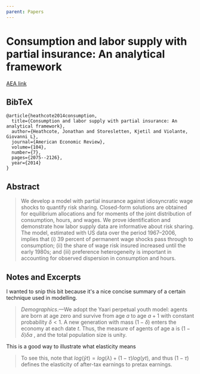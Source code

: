 ```yaml
---
parent: Papers
---
```


# Consumption and labor supply with partial insurance: An analytical framework

[AEA link](https://www.aeaweb.org/articles?id=10.1257/aer.104.7.2075)

## BibTeX
```
@article{heathcote2014consumption,
  title={Consumption and labor supply with partial insurance: An analytical framework},
  author={Heathcote, Jonathan and Storesletten, Kjetil and Violante, Giovanni L},
  journal={American Economic Review},
  volume={104},
  number={7},
  pages={2075--2126},
  year={2014}
}
```

## Abstract

> We develop a model with partial insurance against idiosyncratic wage shocks to quantify risk sharing. Closed-form solutions are obtained for equilibrium allocations and for moments of the joint distribution of consumption, hours, and wages. We prove identification and demonstrate how labor supply data are informative about risk sharing. The model, estimated with US data over the period 1967–2006, implies that (i) 39 percent of permanent wage shocks pass through to consumption; (ii) the share of wage risk insured increased until the early 1980s; and (iii) preference heterogeneity is important in accounting for observed dispersion in consumption and hours.

## Notes and Excerpts

I wanted to snip this bit because it's a nice concise summary of a certain technique used in modelling.

> *Demographics*.—We adopt the Yaari perpetual youth model: agents are born at 
age zero and survive from age $a$ to age $a + 1$ with constant probability $δ < 1$. A 
new generation with mass $(1 − δ)$ enters the economy at each date $t$. Thus, the measure of agents of age a is $(1 − δ)δa$
, and the total population size is unity.


This is a good way to illustrate what elasticity means

> To see this, note that $log(\tilde{y} t) = log(λ) + (1 − τ) log(yt)$, 
and thus $(1 − τ)$ defines the elasticity of after-tax earnings to pretax earnings.


